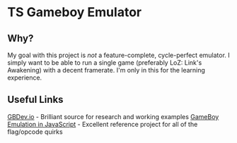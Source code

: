 # TS Gameboy Emulator

## Why?

My goal with this project is *not* a feature-complete, cycle-perfect emulator. I simply want to be able to run a single game (preferably LoZ: Link's Awakening) with a decent framerate. I'm only in this for the learning experience.

## Useful Links

[GBDev.io](https://gbdev.io/resources.html#emulator-development) - Brilliant source for research and working examples
[GameBoy Emulation in JavaScript](http://imrannazar.com/GameBoy-Emulation-in-JavaScript:-The-CPU) - Excellent reference project for all of the flag/opcode quirks
